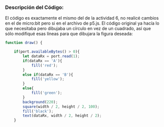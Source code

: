 ### Descripción del Código: 

El código es exactamente el mismo del de la actividad 6, no realicé cambios en el de micro:bit pero si en el archivo de p5.js.
El código original ya hacía lo que necesitaba pero dibujaba un círculo en vez de un cuadrado, así que sólo modifiqué esas líneas para que dibujara la figura deseada: 

```js
function draw() {

    if(port.availableBytes() > 0){
        let dataRx = port.read(1);
        if(dataRx == 'A'){
            fill('red');
        }
        else if(dataRx == 'B'){
            fill('yellow');
        }
        else{
            fill('green');
        }
        background(220);
        square(width / 2, height / 2, 100);
        fill('black');
        text(dataRx, width / 2, height / 2);
    }
```
